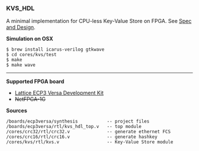 ### KVS_HDL

A minimal implementation for CPU-less Key-Value Store on FPGA. See [Spec and Design](https://github.com/sora/kvs_hdl/wiki/Spec-and-Design).

**Simulation on OSX**

```
$ brew install icarus-verilog gtkwave
$ cd cores/kvs/test
$ make
$ make wave
```
------------------------

**Supported FPGA board**

* [Lattice ECP3 Versa Development Kit](http://www.latticesemi.com/products/developmenthardware/developmentkits/ecp3versadevelopmentkit/index.cfm)
* ~~NetFPGA-1G~~

**Sources**

```
/boards/ecp3versa/synthesis           -- project files
/boards/ecp3versa/rtl/kvs_hdl_top.v   -- top module
/cores/crc32/rtl/crc32.v              -- generate ethernet FCS
/cores/crc16/rtl/crc16.v              -- generate hashkey
/cores/kvs/rtl/kvs.v                  -- Key-Value Store module
```
